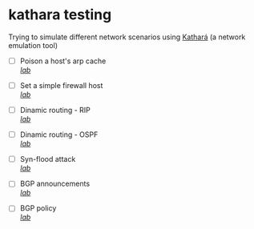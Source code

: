 # kathara testing
Trying to simulate different network scenarios using [Kathará](https://www.kathara.org/) (a network emulation tool)

- [ ] Poison a host's arp cache<br>[_lab_](https://github.com/mariocuomo/kathara-testing/tree/main/labs/arp_poisoning)
- [ ] Set a simple firewall host<br>[_lab_](https://github.com/mariocuomo/kathara-testing/tree/main/labs/firewall_on_host)
- [ ] Dinamic routing - RIP<br>[_lab_](https://github.com/mariocuomo/kathara-testing/tree/main/labs/routing_information_protocol_RIP)
- [ ] Dinamic routing - OSPF<br>[_lab_](https://github.com/mariocuomo/kathara-testing/tree/main/labs/routing_information_protocol_OSPF)
- [ ] Syn-flood attack<br>[_lab_](https://github.com/mariocuomo/kathara-testing/tree/main/labs/syn_flood) 
- [ ] BGP announcements<br>[_lab_](https://github.com/mariocuomo/kathara-testing/tree/main/labs/bgp_announcement) 
- [ ] BGP policy<br>[_lab_](https://github.com/mariocuomo/kathara-testing/tree/main/labs/bgp_policy) 

